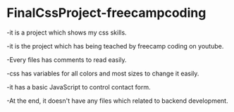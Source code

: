 # FinalCssProject-freecampcoding
-it is a project which shows my css skills.

-it is the project which has being teached by freecamp coding on youtube.

-Every files has comments to read easily.

-css has variables for all colors and most sizes to change it easily.

-it has a basic JavaScript to control contact form.

-At the end, it doesn't have any files which related to backend development.
